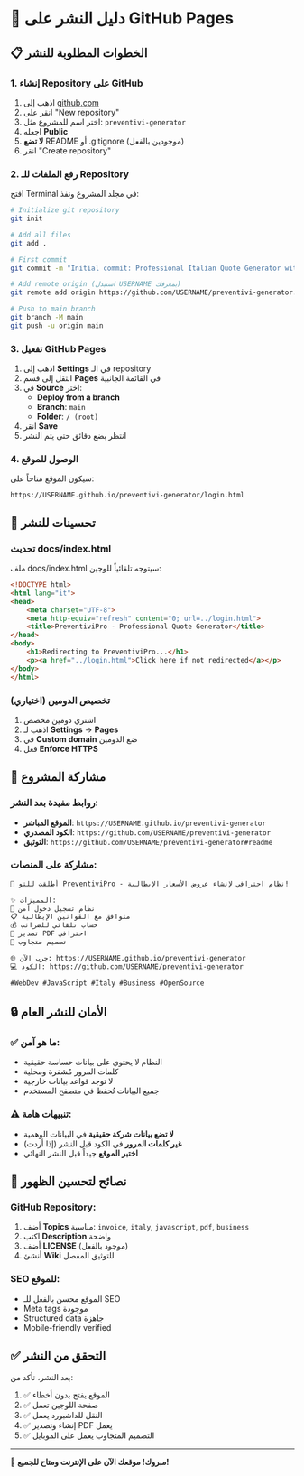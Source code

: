 # 🚀 دليل النشر على GitHub Pages

## 📋 **الخطوات المطلوبة للنشر**

### 1. **إنشاء Repository على GitHub**
1. اذهب إلى [github.com](https://github.com)
2. انقر على "New repository"
3. اختر اسم للمشروع مثل: `preventivi-generator`
4. اجعله **Public**
5. **لا تضع** README أو .gitignore (موجودين بالفعل)
6. انقر "Create repository"

### 2. **رفع الملفات للـ Repository**

افتح Terminal في مجلد المشروع ونفذ:

```bash
# Initialize git repository
git init

# Add all files
git add .

# First commit
git commit -m "Initial commit: Professional Italian Quote Generator with Authentication"

# Add remote origin (استبدل USERNAME بمعرفك)
git remote add origin https://github.com/USERNAME/preventivi-generator.git

# Push to main branch
git branch -M main
git push -u origin main
```

### 3. **تفعيل GitHub Pages**
1. اذهب إلى **Settings** في الـ repository
2. انتقل إلى قسم **Pages** في القائمة الجانبية
3. في **Source** اختر:
   - **Deploy from a branch**
   - **Branch**: `main`
   - **Folder**: `/ (root)`
4. انقر **Save**
5. انتظر بضع دقائق حتى يتم النشر

### 4. **الوصول للموقع**
سيكون الموقع متاحاً على:
```
https://USERNAME.github.io/preventivi-generator/login.html
```

## 🔧 **تحسينات للنشر**

### **تحديث docs/index.html**
ملف docs/index.html سيتوجه تلقائياً للوجين:

```html
<!DOCTYPE html>
<html lang="it">
<head>
    <meta charset="UTF-8">
    <meta http-equiv="refresh" content="0; url=../login.html">
    <title>PreventiviPro - Professional Quote Generator</title>
</head>
<body>
    <h1>Redirecting to PreventiviPro...</h1>
    <p><a href="../login.html">Click here if not redirected</a></p>
</body>
</html>
```

### **تخصيص الدومين (اختياري)**
1. اشتري دومين مخصص
2. اذهب لـ **Settings** → **Pages**
3. في **Custom domain** ضع الدومين
4. فعل **Enforce HTTPS**

## 📱 **مشاركة المشروع**

### **روابط مفيدة بعد النشر:**
- **الموقع المباشر**: `https://USERNAME.github.io/preventivi-generator`
- **الكود المصدري**: `https://github.com/USERNAME/preventivi-generator`
- **التوثيق**: `https://github.com/USERNAME/preventivi-generator#readme`

### **مشاركة على المنصات:**
```markdown
🚀 أطلقت للتو PreventiviPro - نظام احترافي لإنشاء عروض الأسعار الإيطالية!

✨ المميزات:
🔐 نظام تسجيل دخول آمن
📋 متوافق مع القوانين الإيطالية  
💰 حساب تلقائي للضرائب
📄 تصدير PDF احترافي
📱 تصميم متجاوب

🌐 جرب الآن: https://USERNAME.github.io/preventivi-generator
💻 الكود: https://github.com/USERNAME/preventivi-generator

#WebDev #JavaScript #Italy #Business #OpenSource
```

## 🔒 **الأمان للنشر العام**

### **✅ ما هو آمن:**
- النظام لا يحتوي على بيانات حساسة حقيقية
- كلمات المرور مُشفرة ومحلية
- لا توجد قواعد بيانات خارجية
- جميع البيانات تُحفظ في متصفح المستخدم

### **⚠️ تنبيهات هامة:**
- **لا تضع بيانات شركة حقيقية** في البيانات الوهمية
- **غير كلمات المرور** في الكود قبل النشر (إذا أردت)
- **اختبر الموقع** جيداً قبل النشر النهائي

## 🎯 **نصائح لتحسين الظهور**

### **GitHub Repository:**
1. أضف **Topics** مناسبة: `invoice`, `italy`, `javascript`, `pdf`, `business`
2. اكتب **Description** واضحة
3. أضف **LICENSE** (موجود بالفعل)
4. أنشئ **Wiki** للتوثيق المفصل

### **SEO للموقع:**
- الموقع محسن بالفعل للـ SEO
- Meta tags موجودة
- Structured data جاهزة
- Mobile-friendly verified

## ✅ **التحقق من النشر**

بعد النشر، تأكد من:
1. ✅ الموقع يفتح بدون أخطاء
2. ✅ صفحة اللوجين تعمل
3. ✅ النقل للداشبورد يعمل
4. ✅ إنشاء وتصدير PDF يعمل
5. ✅ التصميم المتجاوب يعمل على الموبايل

---

**🎉 مبروك! موقعك الآن على الإنترنت ومتاح للجميع!**